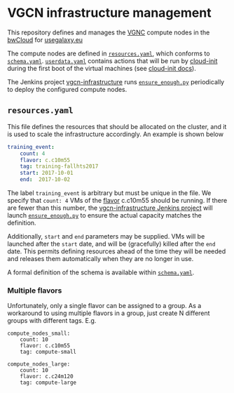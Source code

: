 # VGCN infrastructure management

This repository defines and manages the
[VGNC](https://github.com/usegalaxy-eu/vgcn) compute nodes in the
[bwCloud](https://www.bw-cloud.org/) for [usegalaxy.eu](usegalaxy.eu)

The compute nodes are defined in [`resources.yaml`](#resourcesyaml), which conforms to
[`schema.yaml`](schema.yaml). [`userdata.yaml`](userdata.yaml) contains actions
that will be run by
[cloud-init](https://cloudinit.readthedocs.io/en/latest/index.html) during the
first boot of the virtual machines (see 
[cloud-init docs](https://cloudinit.readthedocs.io/en/23.2.1/explanation/format.html)).

The Jenkins project 
[vgcn-infrastructure](https://build.galaxyproject.eu/job/usegalaxy-eu/job/vgcn-infrastructure/)
runs [`ensure_enough.py`](ensure_enough.py) periodically to deploy the
configured compute nodes.

## `resources.yaml`

This file defines the resources that should be allocated on the cluster, and it
is used to scale the infrastructure accordingly. An example is shown below

```yaml
training_event:
    count: 4
    flavor: c.c10m55
    tag: training-fallhts2017
    start: 2017-10-01
    end:  2017-10-02
```

The label `training_event` is arbitrary but must be unique in the file. We
specify that `count: 4` VMs of the 
[flavor](https://docs.openstack.org/nova/rocky/user/flavors.html)
c.c10m55 should be running. If there are fewer than this number, the 
[vgcn-infrastructure Jenkins project](https://build.galaxyproject.eu/job/usegalaxy-eu/job/vgcn-infrastructure/)
will launch [`ensure_enough.py`](ensure_enough.py) to ensure the actual 
capacity matches the definition.

Additionally, `start` and `end` parameters may be supplied. VMs will be 
launched after the `start` date, and will be (gracefully) killed after the
`end` date. This permits defining resources ahead of the time they will be 
needed and releases them automatically when they are no longer in use.

A formal definition of the schema is available within 
[`schema.yaml`](schema.yaml).

### Multiple flavors

Unfortunately, only a single flavor can be assigned to a group. As a workaround
to using multiple flavors in a group, just create N different groups with
different tags. E.g.

```
compute_nodes_small:
    count: 10
    flavor: c.c10m55
    tag: compute-small

compute_nodes_large:
    count: 10
    flavor: c.c24m120
    tag: compute-large
```
